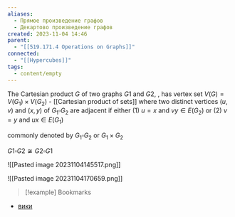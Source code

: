 ```yaml
---
aliases:
  - Прямое произведение графов
  - Декартово произведение графов
created: 2023-11-04 14:46
parent:
  - "[[519.171.4 Operations on Graphs]]"
connected:
  - "[[Hypercubes]]"
tags:
  - content/empty
---
```

The Cartesian product $G$ of two graphs $G1$ and $G2$, , has vertex set
$V(G) = V(G_1) × V(G_2)$ - [[Cartesian product of sets]]
where two distinct vertices $(u, v)$ and $(x, y)$ of $G_1 \square G_2$ are adjacent if either
(1) $u = x$ and $vy ∈ E(G_2)$ or (2) $v = y$ and $ux ∈ E(G_1)$

commonly denoted by $G_1 \square G_2$ or $G_1×G_2$

$G1 \square G2 \not \cong G2 \square G1$

![[Pasted image 20231104145517.png]]

![[Pasted image 20231104170659.png]]



> [!example] Bookmarks
- [вики](https://ru.wikipedia.org/wiki/%D0%9F%D1%80%D1%8F%D0%BC%D0%BE%D0%B5_%D0%BF%D1%80%D0%BE%D0%B8%D0%B7%D0%B2%D0%B5%D0%B4%D0%B5%D0%BD%D0%B8%D0%B5_%D0%B3%D1%80%D0%B0%D1%84%D0%BE%D0%B2)

